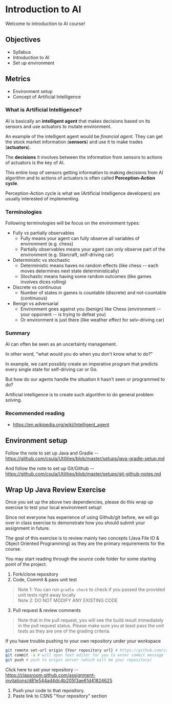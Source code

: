 # Introduction to AI

Welcome to introduction to AI course!

## Objectives

* Syllabus
* Introduction to AI
* Set up environment

## Metrics

* Environment setup
* Concept of Artificial Intelligence

### What is Artificial Intelligence?

AI is basically an **intelligent agent** that makes decisions based on its sensors
and use actuators to mutate environment.

An example of the intelligent agent would be *financial agent*. They can get the
stock market information (**sensors**) and use it to make trades (**actuators**).

The **decisions** it involves between the information from sensors to actions of
actuators is the key of AI.

This entire loop of sensors getting information to making decisions from AI algorithm
and to actions of actuators is often called **Perception-Action cycle**.

Perception-Action cycle is what we (Artificial Intelligence developers) are usually
interested of implementing.

### Terminologies

Following terminologies will be focus on the environment types:

* Fully vs partially observables
  * Fully means your agent can fully observe all variables of environment (e.g. chess)
  * Partially observables means your agent can only observe part of the environment (e.g. Starcraft, self-driving car)
* Deterministic vs stochastic
  * Deterministic means haves no random effects (like chess -- each moves determines next state deterministically)
  * Stochastic means having some random outcomes (like games involves dices rolling)
* Discrete vs continuous
  * Number of states in games is countable (discrete) and not-countable (continuous)
* Benign vs adversarial
  * Environment goes against you (benign) like Chess (environment -- your opponent -- is trying to defeat you)
  * Or environment is just there (like weather effect for selv-driving car)

### Summary

AI can often be seen as an uncertainty management.

In other word, "what would you do when you don't know what to do?"

In example, we cant possibly create an imperative program that predicts every single
state for self-driving car or Go.

But how do our agents handle the situation it hasn't seen or programmed to do?

Artificial intelligence is to create such algorithm to do general problem solving.

### Recommended reading

* https://en.wikipedia.org/wiki/Intelligent_agent

## Environment setup

Follow the note to set up Java and Gradle -- https://github.com/csula/Utilities/blob/master/setups/java-gradle-setup.md

And follow the note to set up Git/Github -- https://github.com/csula/Utilities/blob/master/setups/git-github-notes.md

## Wrap Up Java Review Exercise

Once you set up the above two dependencies, please do this wrap up exercise to
test your local environment setup!

Since not everyone has experience of using Github/git before, we will go over
in class exercise to demonstrate how you should submit your assignment in future.

The goal of this exercise is to review mainly two concepts (Java File IO &
Object Oriented Programming) as they are the primary requirements for the course.

You may start reading through the source code folder for some starting point of the project.

1. Fork/clone repository
2. Code, Commit & pass unit test  
> Note 1: You can run `gradle check` to check if you passed the provided unit tests right away locally  
> Note 2: DO NOT MODIFY ANY EXISTING CODE

3. Pull request & review comments  
> Note that in the pull request, you will see the build result immediately in the pull request status. Please make sure you at least pass the unit tests as they are one of the grading criteria.

If you have trouble pushing to your own repository under your workspace

```bash
git remote set-url origin {Your repository url} # https://github.com/csula/cs4660-fall-2016-exercise-1-rcliao.git for example
git commit -a # will open text editor for you to enter commit message
git push # push to origin server (which will be your repository)
```

Click here to set your repository -- https://classroom.github.com/assignment-invitations/d81e544ad4dc4b205f3ae61d41824625

1. Push your code to that repository.
2. Paste link to CSNS "Your repository" section

